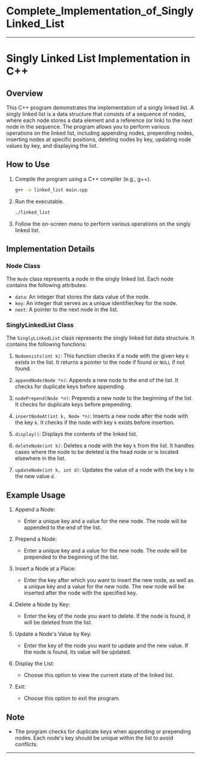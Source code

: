 # Complete_Implementation_of_SinglyLinked_List
---

# Singly Linked List Implementation in C++

## Overview

This C++ program demonstrates the implementation of a singly linked list. A singly linked list is a data structure that consists of a sequence of nodes, where each node stores a data element and a reference (or link) to the next node in the sequence. The program allows you to perform various operations on the linked list, including appending nodes, prepending nodes, inserting nodes at specific positions, deleting nodes by key, updating node values by key, and displaying the list.

## How to Use

1. Compile the program using a C++ compiler (e.g., g++).

    ```bash
    g++ -o linked_list main.cpp
    ```

2. Run the executable.

    ```bash
    ./linked_list
    ```

3. Follow the on-screen menu to perform various operations on the singly linked list.

## Implementation Details

### Node Class

The `Node` class represents a node in the singly linked list. Each node contains the following attributes:

- `data`: An integer that stores the data value of the node.
- `key`: An integer that serves as a unique identifier/key for the node.
- `next`: A pointer to the next node in the list.

### SinglyLinkedList Class

The `SinglyLinkedList` class represents the singly linked list data structure. It contains the following functions:

1. `Nodeexists(int k)`: This function checks if a node with the given key `k` exists in the list. It returns a pointer to the node if found or `NULL` if not found.

2. `appendNode(Node *n)`: Appends a new node to the end of the list. It checks for duplicate keys before appending.

3. `nodePrepend(Node *n)`: Prepends a new node to the beginning of the list. It checks for duplicate keys before prepending.

4. `insertNodeAt(int k, Node *n)`: Inserts a new node after the node with the key `k`. It checks if the node with key `k` exists before insertion.

5. `display()`: Displays the contents of the linked list.

6. `deleteNode(int k)`: Deletes a node with the key `k` from the list. It handles cases where the node to be deleted is the head node or is located elsewhere in the list.

7. `updateNode(int k, int d)`: Updates the value of a node with the key `k` to the new value `d`.

## Example Usage

1. Append a Node:
   - Enter a unique key and a value for the new node. The node will be appended to the end of the list.

2. Prepend a Node:
   - Enter a unique key and a value for the new node. The node will be prepended to the beginning of the list.

3. Insert a Node at a Place:
   - Enter the key after which you want to insert the new node, as well as a unique key and a value for the new node. The new node will be inserted after the node with the specified key.

4. Delete a Node by Key:
   - Enter the key of the node you want to delete. If the node is found, it will be deleted from the list.

5. Update a Node's Value by Key:
   - Enter the key of the node you want to update and the new value. If the node is found, its value will be updated.

6. Display the List:
   - Choose this option to view the current state of the linked list.

7. Exit:
   - Choose this option to exit the program.

## Note

- The program checks for duplicate keys when appending or prepending nodes. Each node's key should be unique within the list to avoid conflicts.

---
